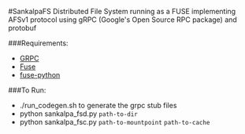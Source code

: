 #SankalpaFS
Distributed File System running as a FUSE implementing AFSv1 protocol using gRPC (Google's Open Source RPC package) and protobuf

###Requirements: 
- [GRPC](http://www.grpc.io/)
- [Fuse](http://fuse.sourceforge.net/)
- [fuse-python](http://sourceforge.net/projects/fuse/files/fuse-python/0.2.1/)

###To Run:
- ./run_codegen.sh to generate the grpc stub files
- python sankalpa_fsd.py `path-to-dir`
- python sankalpa_fsc.py `path-to-mountpoint` `path-to-cache`
